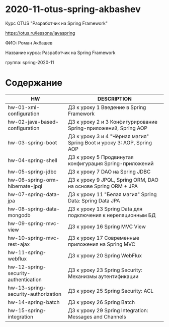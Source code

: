 # 2020-11-otus-spring-akbashev

Курс OTUS "Разработчик на Spring Framework"

https://otus.ru/lessons/javaspring

ФИО: Роман Акбашев

Название курса: Разработчик на Spring Framework

группа: spring-2020-11

# Содержание
|HW|DESCRIPTION|
| ------ | ------ |
| hw-01-xml-configuration | ДЗ к уроку 1 Введение в Spring Framework |
| hw-02-java-based-configuration | ДЗ к уроку 2 и 3 Конфигурирование Spring-приложений, Spring AOP |
| hw-03-spring-boot | ДЗ к уроку 3 и 4 "Чёрная магия" Spring Boot и уроку 3: AOP, Spring AOP |
| hw-04-spring-shell | ДЗ к уроку 5 Продвинутая конфигурация Spring-приложений |
| hw-05-spring-jdbc | ДЗ к уроку 7 DAO на Spring JDBC |
| hw-06-spring-orm-hibernate-jpql | ДЗ к уроку 9 JPQL, Spring ORM, DAO на основе Spring ORM + JPA |
| hw-07-spring-data-jpa | ДЗ к уроку 11 "Белая магия" Spring Data: Spring Data JPA |
| hw-08-spring-data-mongodb | ДЗ к уроку 13 Spring Data для подключения к нереляционным БД |
| hw-09-spring-mvc-view | ДЗ к уроку 16 Spring MVC View |
| hw-10-spring-mvc-rest-ajax | ДЗ к уроку 17 Современные приложения на Spring MVC |
| hw-11-spring-webflux | ДЗ к уроку 20 Spring WebFlux |
| hw-12-spring-security-authentication | ДЗ к уроку 23 Spring Security: Механизмы аутентификации  |
| hw-13-spring-security-authorization | ДЗ к уроку 25 Spring Security: ACL  |
| hw-14-spring-batch | ДЗ к уроку 26 Spring Batch  |
| hw-15-spring-integration | ДЗ к уроку 29 Spring Integration: Messages and Channels  |